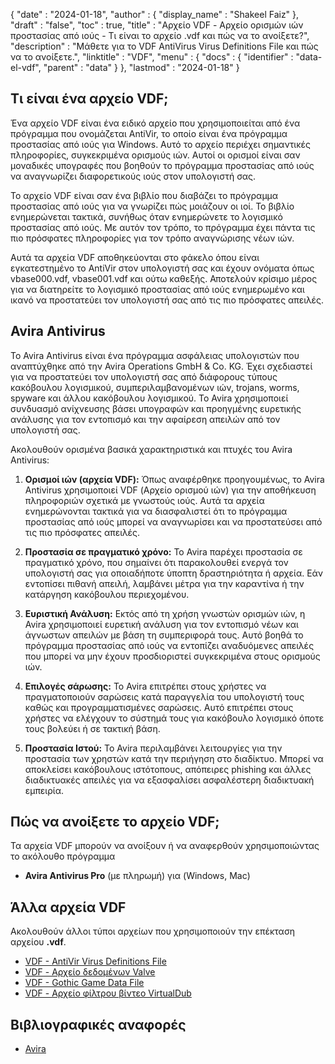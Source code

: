 {
  "date" : "2024-01-18",
  "author" : {
    "display_name" : "Shakeel Faiz"
  },
  "draft" : "false",
  "toc" : true,
  "title" : "Αρχείο VDF - Αρχείο ορισμών ιών προστασίας από ιούς - Τι είναι το αρχείο .vdf και πώς να το ανοίξετε?",
  "description" : "Μάθετε για το VDF AntiVirus Virus Definitions File και πώς να το ανοίξετε.",
  "linktitle" : "VDF",
  "menu" : {
    "docs" : {
      "identifier" : "data-el-vdf",
      "parent" : "data"
    }
  },
  "lastmod" : "2024-01-18"
}

## Τι είναι ένα αρχείο VDF;

Ένα αρχείο VDF είναι ένα ειδικό αρχείο που χρησιμοποιείται από ένα πρόγραμμα που ονομάζεται AntiVir, το οποίο είναι ένα πρόγραμμα προστασίας από ιούς για Windows. Αυτό το αρχείο περιέχει σημαντικές πληροφορίες, συγκεκριμένα ορισμούς ιών. Αυτοί οι ορισμοί είναι σαν μοναδικές υπογραφές που βοηθούν το πρόγραμμα προστασίας από ιούς να αναγνωρίζει διαφορετικούς ιούς στον υπολογιστή σας.

Το αρχείο VDF είναι σαν ένα βιβλίο που διαβάζει το πρόγραμμα προστασίας από ιούς για να γνωρίζει πώς μοιάζουν οι ιοί. Το βιβλίο ενημερώνεται τακτικά, συνήθως όταν ενημερώνετε το λογισμικό προστασίας από ιούς. Με αυτόν τον τρόπο, το πρόγραμμα έχει πάντα τις πιο πρόσφατες πληροφορίες για τον τρόπο αναγνώρισης νέων ιών.

Αυτά τα αρχεία VDF αποθηκεύονται στο φάκελο όπου είναι εγκατεστημένο το AntiVir στον υπολογιστή σας και έχουν ονόματα όπως vbase000.vdf, vbase001.vdf και ούτω καθεξής. Αποτελούν κρίσιμο μέρος για να διατηρείτε το λογισμικό προστασίας από ιούς ενημερωμένο και ικανό να προστατεύει τον υπολογιστή σας από τις πιο πρόσφατες απειλές.

## Avira Antivirus

Το Avira Antivirus είναι ένα πρόγραμμα ασφάλειας υπολογιστών που αναπτύχθηκε από την Avira Operations GmbH & Co. KG. Έχει σχεδιαστεί για να προστατεύει τον υπολογιστή σας από διάφορους τύπους κακόβουλου λογισμικού, συμπεριλαμβανομένων ιών, trojans, worms, spyware και άλλου κακόβουλου λογισμικού. Το Avira χρησιμοποιεί συνδυασμό ανίχνευσης βάσει υπογραφών και προηγμένης ευρετικής ανάλυσης για τον εντοπισμό και την αφαίρεση απειλών από τον υπολογιστή σας.

Ακολουθούν ορισμένα βασικά χαρακτηριστικά και πτυχές του Avira Antivirus:

1. **Ορισμοί ιών (αρχεία VDF):** Όπως αναφέρθηκε προηγουμένως, το Avira Antivirus χρησιμοποιεί VDF (Αρχείο ορισμού ιών) για την αποθήκευση πληροφοριών σχετικά με γνωστούς ιούς. Αυτά τα αρχεία ενημερώνονται τακτικά για να διασφαλιστεί ότι το πρόγραμμα προστασίας από ιούς μπορεί να αναγνωρίσει και να προστατεύσει από τις πιο πρόσφατες απειλές.

2. **Προστασία σε πραγματικό χρόνο:** Το Avira παρέχει προστασία σε πραγματικό χρόνο, που σημαίνει ότι παρακολουθεί ενεργά τον υπολογιστή σας για οποιαδήποτε ύποπτη δραστηριότητα ή αρχεία. Εάν εντοπίσει πιθανή απειλή, λαμβάνει μέτρα για την καραντίνα ή την κατάργηση κακόβουλου περιεχομένου.

3. **Ευριστική Ανάλυση:** Εκτός από τη χρήση γνωστών ορισμών ιών, η Avira χρησιμοποιεί ευρετική ανάλυση για τον εντοπισμό νέων και άγνωστων απειλών με βάση τη συμπεριφορά τους. Αυτό βοηθά το πρόγραμμα προστασίας από ιούς να εντοπίζει αναδυόμενες απειλές που μπορεί να μην έχουν προσδιοριστεί συγκεκριμένα στους ορισμούς ιών.

4. **Επιλογές σάρωσης:** Το Avira επιτρέπει στους χρήστες να πραγματοποιούν σαρώσεις κατά παραγγελία του υπολογιστή τους καθώς και προγραμματισμένες σαρώσεις. Αυτό επιτρέπει στους χρήστες να ελέγχουν το σύστημά τους για κακόβουλο λογισμικό όποτε τους βολεύει ή σε τακτική βάση.

5. **Προστασία Ιστού:** Το Avira περιλαμβάνει λειτουργίες για την προστασία των χρηστών κατά την περιήγηση στο διαδίκτυο. Μπορεί να αποκλείσει κακόβουλους ιστότοπους, απόπειρες phishing και άλλες διαδικτυακές απειλές για να εξασφαλίσει ασφαλέστερη διαδικτυακή εμπειρία.

## Πώς να ανοίξετε το αρχείο VDF;

Τα αρχεία VDF μπορούν να ανοίξουν ή να αναφερθούν χρησιμοποιώντας το ακόλουθο πρόγραμμα

- **Avira Antivirus Pro** (με πληρωμή) για (Windows, Mac)

## Άλλα αρχεία VDF

Ακολουθούν άλλοι τύποι αρχείων που χρησιμοποιούν την επέκταση αρχείου **.vdf**.

- [VDF - AntiVir Virus Definitions File](/data/vdf/)
- [VDF - Αρχείο δεδομένων Valve](/game/vdf/)
- [VDF - Gothic Game Data File](/game/vdf-gothic/)
- [VDF - Αρχείο φίλτρου βίντεο VirtualDub](/plugin/vdf/)

## Βιβλιογραφικές αναφορές
* [Avira](https://en.wikipedia.org/wiki/Avira)
